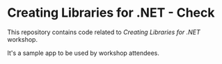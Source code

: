 # Creating Libraries for .NET - Check

This repository contains code related to _Creating Libraries for .NET_ workshop.

It's a sample app to be used by workshop attendees.